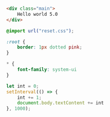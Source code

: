 ```html playground

<div class="main">
    Hello world 5.0
</div>
```

```css 
@import url("reset.css");

:root {
    border: 1px dotted pink;
}

* {
    font-family: system-ui
}
```

```js
let int = 0;
setInterval(() => {
    int += 1;
    document.body.textContent += int
}, 1000);
```


